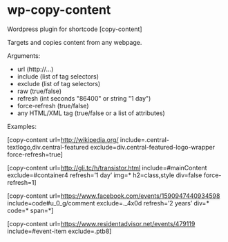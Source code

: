 # wp-copy-content
Wordpress plugin for shortcode [copy-content]

Targets and copies content from any webpage.

Arguments:
- url (http://...)
- include (list of tag selectors)
- exclude (list of tag selectors)
- raw (true/false)
- refresh (int seconds "86400" or string "1 day")
- force-refresh (true/false)
- any HTML/XML tag (true/false or a list of attributes)

Examples:

[copy-content url=http://wikipedia.org/ include=.central-textlogo,div.central-featured exclude=div.central-featured-logo-wrapper force-refresh=true]

[copy-content url=http://gli.tc/h/transistor.html include=#mainContent exclude=#container4 refresh=’1 day’ img=* h2=class,style div=false force-refresh=1]

[copy-content url=https://www.facebook.com/events/1590947440934598 include=code#u_0_g/comment exclude=._4x0d refresh=’2 years’ div=* code=* span=*]

[copy-content url=https://www.residentadvisor.net/events/479119 include=#event-item exclude=.ptb8]